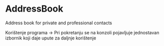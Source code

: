 # AddressBook
Address book for private and professional contacts

Korištenje programa -> Pri pokretanju se na konzoli pojavljuje jednostavan izbornik koji daje upute za daljnje korištenje
